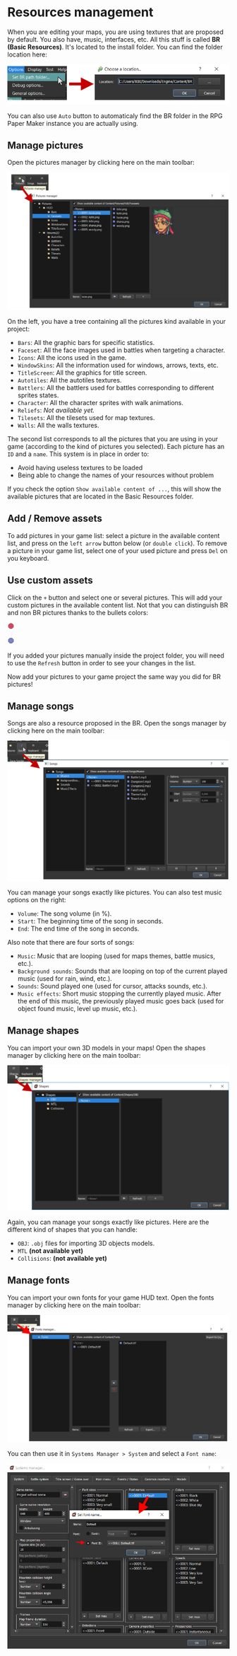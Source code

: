 # Resources management

When you are editing your maps, you are using textures that are proposed by default. You also have, music, interfaces, etc. All this stuff is called **BR (Basic Resources)**. It's located to the install folder. You can find the folder location here:

![](<../.gitbook/assets/br-location (1).png>)

You can also use `Auto` button to automaticaly find the BR folder in the RPG Paper Maker instance you are actually using.

## Manage pictures <a href="#manage-pictures" id="manage-pictures"></a>

Open the pictures manager by clicking here on the main toolbar:

![](../.gitbook/assets/pictures-manager.png)

On the left, you have a tree containing all the pictures kind available in your project:

* `Bars`: All the graphic bars for specific statistics.
* `Faceset`: All the face images used in battles when targeting a character.
* `Icons`: All the icons used in the game.
* `WindowSkins`: All the information used for windows, arrows, texts, etc.
* `TitleScreen`: All the graphics for title screen.
* `Autotiles`: All the autotiles textures.
* `Battlers`: All the battlers used for battles corresponding to different sprites states.
* `Character`: All the character sprites with walk animations.
* `Reliefs`: _Not available yet._
* `Tilesets`: All the tilesets used for map textures.
* `Walls`: All the walls textures.

The second list corresponds to all the pictures that you are using in your game (according to the kind of pictures you selected). Each picture has an `ID` and a `name`. This system is in place in order to:

* Avoid having useless textures to be loaded
* Being able to change the names of your resources without problem

If you check the option `Show available content of ...`, this will show the available pictures that are located in the Basic Resources folder.

## Add / Remove assets <a href="#add-remove-pictures" id="add-remove-pictures"></a>

To add pictures in your game list: select a picture in the available content list, and press on the `left arrow` button below (or `double click`). To remove a picture in your game list, select one of your used picture and press `Del` on you keyboard.

## Use custom assets <a href="#use-my-custom-pictures" id="use-my-custom-pictures"></a>

Click on the `+` button and select one or several pictures. This will add your custom pictures in the available content list. Not that you can distinguish BR and non BR pictures thanks to the bullets colors:

![Custom](../.gitbook/assets/point-r.png)

![BR](../.gitbook/assets/point-b.png)

If you added your pictures manually inside the project folder, you will need to use the `Refresh` button in order to see your changes in the list.

Now add your pictures to your game project the same way you did for BR pictures!

## Manage songs <a href="#manage-songs" id="manage-songs"></a>

Songs are also a resource proposed in the BR. Open the songs manager by clicking here on the main toolbar:

![](../.gitbook/assets/songs-manager.png)

You can manage your songs exactly like pictures. You can also test music options on the right:

* `Volume`: The song volume (in %).
* `Start`: The beginning time of the song in seconds.
* `End`: The end time of the song in seconds.

Also note that there are four sorts of songs:

* `Music`: Music that are looping (used for maps themes, battle musics, etc.).
* `Background sounds`: Sounds that are looping on top of the current played music (used for rain, wind, etc.).
* `Sounds`: Sound played one (used for cursor, attacks sounds, etc.).
* `Music effects`: Short music stopping the currently played music. After the end of this music, the previously played music goes back (used for object found music, level up music, etc.).

## Manage shapes <a href="#manage-shapes" id="manage-shapes"></a>

You can import your own 3D models in your maps! Open the shapes manager by clicking here on the main toolbar:

![](../.gitbook/assets/shapes-manager.png)

Again, you can manage your songs exactly like pictures. Here are the different kind of shapes that you can handle:

* `OBJ`: `.obj` files for importing 3D objects models.
* `MTL` **(not available yet)**
* `Collisions`: **(not available yet)**

## Manage fonts <a href="#manage-shapes" id="manage-shapes"></a>

You can import your own fonts for your game HUD text. Open the fonts manager by clicking here on the main toolbar:

![](../.gitbook/assets/fonts-manager.png)

You can then use it in `Systems Manager > System` and select a `Font name`:

![](../.gitbook/assets/font-name.png)
